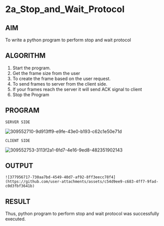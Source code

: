 # 2a_Stop_and_Wait_Protocol
## AIM 
To write a python program to perform stop and wait protocol
## ALGORITHM
1. Start the program.
2. Get the frame size from the user
3. To create the frame based on the user request.
4. To send frames to server from the client side.
5. If your frames reach the server it will send ACK signal to client
6. Stop the Program
## PROGRAM
```
SERVER SIDE
```
![309552710-9d913ff9-e9fe-43e0-b193-c62c1e50e71d](https://github.com/user-attachments/assets/5d7f333d-aef5-4101-916b-b70cc72fa932)
```
CLIENT SIDE
```
![309552753-3113f2a1-6fd7-4e16-9ed8-482351902143](https://github.com/user-attachments/assets/a33dd8e4-20be-4d58-b070-e04b6817a2f7)

## OUTPUT
```
![377956717-730aa7bd-4549-40d7-af92-8ff3eecc78f4](https://github.com/user-attachments/assets/c54d9ee9-c683-4ff7-9fad-c0d3fbf3641b)
```

## RESULT
Thus, python program to perform stop and wait protocol was successfully executed.
